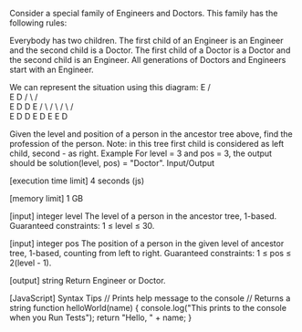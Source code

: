 Consider a special family of Engineers and Doctors. This family has the following rules:

Everybody has two children.
The first child of an Engineer is an Engineer and the second child is a Doctor.
The first child of a Doctor is a Doctor and the second child is an Engineer.
All generations of Doctors and Engineers start with an Engineer.

We can represent the situation using this diagram:
                E
           /         \
          E           D
        /   \        /  \
       E     D      D    E
      / \   / \    / \   / \
     E   D D   E  D   E E   D

Given the level and position of a person in the ancestor tree above, find the profession of the person.
Note: in this tree first child is considered as left child, second - as right.
Example
For level = 3 and pos = 3, the output should be
solution(level, pos) = "Doctor".
Input/Output


[execution time limit] 4 seconds (js)


[memory limit] 1 GB


[input] integer level
The level of a person in the ancestor tree, 1-based.
Guaranteed constraints:
1 ≤ level ≤ 30.


[input] integer pos
The position of a person in the given level of ancestor tree, 1-based, counting from left to right.
Guaranteed constraints:
1 ≤ pos ≤ 2(level - 1).


[output] string
Return Engineer or Doctor.


[JavaScript] Syntax Tips
// Prints help message to the console
// Returns a string
function helloWorld(name) {
    console.log("This prints to the console when you Run Tests");
    return "Hello, " + name;
}


